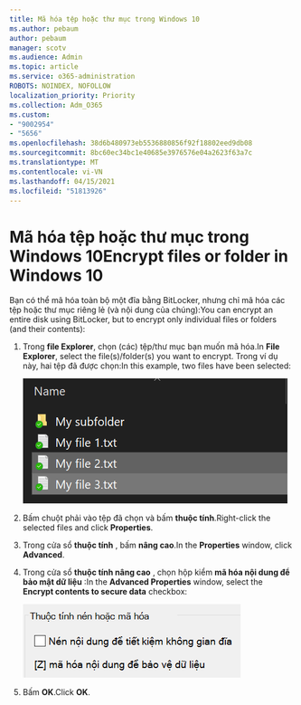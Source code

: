 ```yaml
---
title: Mã hóa tệp hoặc thư mục trong Windows 10
ms.author: pebaum
author: pebaum
manager: scotv
ms.audience: Admin
ms.topic: article
ms.service: o365-administration
ROBOTS: NOINDEX, NOFOLLOW
localization_priority: Priority
ms.collection: Adm_O365
ms.custom:
- "9002954"
- "5656"
ms.openlocfilehash: 38d6b480973eb5536880856f92f18802eed9db08
ms.sourcegitcommit: 8bc60ec34bc1e40685e3976576e04a2623f63a7c
ms.translationtype: MT
ms.contentlocale: vi-VN
ms.lasthandoff: 04/15/2021
ms.locfileid: "51813926"
---
```

# <a name="encrypt-files-or-folder-in-windows-10"></a><span data-ttu-id="98146-102">Mã hóa tệp hoặc thư mục trong Windows 10</span><span class="sxs-lookup"><span data-stu-id="98146-102">Encrypt files or folder in Windows 10</span></span>

<span data-ttu-id="98146-103">Bạn có thể mã hóa toàn bộ một đĩa bằng BitLocker, nhưng chỉ mã hóa các tệp hoặc thư mục riêng lẻ (và nội dung của chúng):</span><span class="sxs-lookup"><span data-stu-id="98146-103">You can encrypt an entire disk using BitLocker, but to encrypt only individual files or folders (and their contents):</span></span>

1. <span data-ttu-id="98146-104">Trong **file Explorer**, chọn (các) tệp/thư mục bạn muốn mã hóa.</span><span class="sxs-lookup"><span data-stu-id="98146-104">In **File Explorer**, select the file(s)/folder(s) you want to encrypt.</span></span> <span data-ttu-id="98146-105">Trong ví dụ này, hai tệp đã được chọn:</span><span class="sxs-lookup"><span data-stu-id="98146-105">In this example, two files have been selected:</span></span>

    ![Chọn tệp hoặc thư mục để mã hóa](media/select-for-encrypting.png)

2. <span data-ttu-id="98146-107">Bấm chuột phải vào tệp đã chọn và bấm **thuộc tính**.</span><span class="sxs-lookup"><span data-stu-id="98146-107">Right-click the selected files and click **Properties**.</span></span>

3. <span data-ttu-id="98146-108">Trong cửa sổ **thuộc tính** , bấm **nâng cao**.</span><span class="sxs-lookup"><span data-stu-id="98146-108">In the **Properties** window, click **Advanced**.</span></span>

4. <span data-ttu-id="98146-109">Trong cửa sổ **thuộc tính nâng cao** , chọn hộp kiểm **mã hóa nội dung để bảo mật dữ liệu** :</span><span class="sxs-lookup"><span data-stu-id="98146-109">In the **Advanced Properties** window, select the **Encrypt contents to secure data** checkbox:</span></span>

    ![Mã hóa nội dung](media/encrypt-contents.png)

5. <span data-ttu-id="98146-111">Bấm **OK**.</span><span class="sxs-lookup"><span data-stu-id="98146-111">Click **OK**.</span></span>
